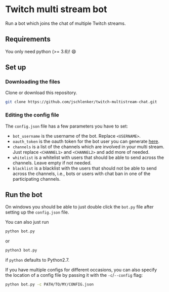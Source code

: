 # Twitch multi stream bot
Run a bot which joins the chat of multiple Twitch streams.

## Requirements

You only need python (>= 3.6)! :smile:

## Set up

### Downloading the files

Clone or download this repository.

```bash
git clone https://github.com/jschlenker/twitch-multistream-chat.git
```

### Editing the config file

The `config.json` file has a few parameters you have to set:
- `bot_username` is the username of the bot. Replace `<USERNAME>`.
- `oauth_token` is the oauth token for the bot user you can generate [here](https://twitchapps.com/tmi/).
- `channels` is a list of the channels which are involved in your multi stream. Just replace `<CHANNEL1>` and `<CHANNEL2>` and add more of needed.
- `whitelist` is a whitelist with users that should be able to send across the channels. Leave empty if not needed.
- `blacklist` is a blacklist with the users that should not be able to send across the channels, i.e., bots or users with chat ban in one of the participating channels.

## Run the bot

On windows you should be able to just double click the `bot.py`  file after setting up the `config.json` file.

You can also just run
```bash
python bot.py
```
or
```bash
python3 bot.py
```
if `python` defaults to Python2.7.

If you have multiple configs for different occasions, you can also specify the location of a config file by passing it with the `-c`/`--config` flag:

```bash
python bot.py -c PATH/TO/MY/CONFIG.json
```

